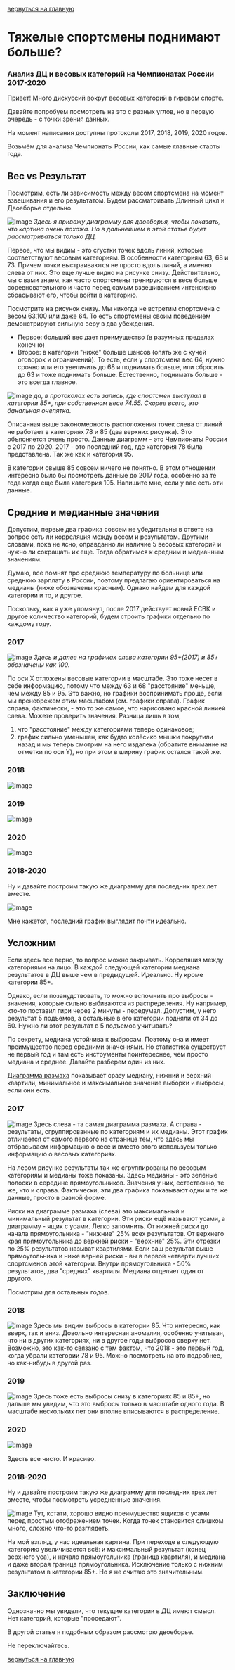 [вернуться на главную](https://alekseidudchenko.github.io/giristat/)
# Тяжелые спортсмены поднимают больше? 
### Анализ ДЦ и весовых категорий на Чемпионатах России 2017-2020 

Привет! Много дискуссий вокруг весовых категорий в гиревом спорте. 

Давайте попробуем посмотреть на это с разных углов, но в первую очередь - с точки зрения данных.

На момент написания доступны протоколы 2017, 2018, 2019, 2020 годов.

Возьмём для анализа Чемпионаты России, как самые главные старты года. 

## Вес vs Результат
Посмотрим, есть ли зависимость между весом спортсмена на момент взвешивания и его результатом. Будем рассматривать Длинный цикл и Двоеборье отдельно.


![image](../images/wright_vs_result_RC17-20.png)
*Здесь я привожу диаграмму для двоеборья, чтобы показать, что картина очень пoхожа. Но в дальнейшем в этой статье будет рассматриваться только ДЦ.*

Первое, что мы видим - это сгустки точек вдоль линий, которые соответствуют весовым категориям. В особенности категориям 63, 68 и 73. Причем точки выстраиваются не просто вдоль линий, а именно слева от них. Это еще лучше видно на рисунке снизу. Действительно, мы с вами знаем, как часто спортсмены тренируются в весе больше соревновательного и часто перед самым взвешиванием  интенсивно сбрасывают его, чтобы войти в категорию. 

Посмотрите на рисунок снизу. Мы никогда не встретим спортсмена с весом 63,100 или даже 64. То есть спортсмены своим поведением демонстрируют сильную веру в два убеждения. 
- Первое: больший вес дает преимущество (в разумных пределах конечно) 
- Второе: в категории "ниже" больше шансов (опять же с кучей оговорок и ограничений). 
То есть, если у спортсмена вес 64, нужно срочно или его увеличить до 68 и поднимать больше, или сбросить до 63 и тоже поднимать больше. Естественно, поднимать больше - это всегда главное.

![image](../images/wright_vs_result_perCategory_RC17-20.png)
  *да, в протоколах есть запись, где спортсмен выступал в категории 85+, при собственном весе 74.55. Скорее всего, это банальная очепятка.* 

Описанная выше закономерность расположения точек слева от линий не работает в категориях 78 и 85 (два верхних рисунка). Это объясняется очень просто. Данные диаграмм - это Чемпионаты России с 2017 по 2020. 2017 - это последний год, где категория 78 была представлена. Так же как и категория 95. 

В категории свыше 85 совсем ничего не понятно. В этом отношении интересно было бы посмотреть данные до 2017 года, особенно за те года когда еще была категория 105. Напишите мне, если у вас есть эти данные.


## Средние и медианные значения

Допустим, первые два графика совсем не убедительны в ответе на вопрос есть ли корреляция между весом и результатом. Другими словами, пока не ясно, оправданно ли наличие 5 весовых категорий и нужно ли сокращать их еще.
Тогда обратимся к средним и медианным значениям. 

Думаю, все помнят про среднюю температуру по больнице или среднюю зарплату в России, поэтому предлагаю ориентироваться на медианы (ниже обозначены красным). Однако найдем для каждой категории и то, и другое.  

Поскольку, как я уже упомянул, после 2017 действует новый ЕСВК и другое количество категорий, будем строить графики отдельно по каждому году.

### 2017
![image](../images/Median_and_mean_CR_2017.png)
*Здесь и далее на графиках слева категории 95+(2017) и 85+ обозначены как 100.*

По оси Х отложены весовые категории в масштабе. Это тоже несет в себе информацию, потому что между 63 и 68 "расстояние" меньше, чем между 85 и 95. Это важно, но графики воспринимать проще, если мы пренебрежем этим масштабом (см. графики справа).
График справа, фактически, - это то же самое, что нарисовано красной линией слева. Можете проверить значения. Разница лишь в том, 
1. что "расстояние" между категориями теперь одинаковое; 
2. график сильно уменьшен, как будто колёсико мышки покрутили назад и мы теперь смотрим на него издалека (обратите внимание на отметки по оси Y), но при этом в ширину график остался такой же.  

### 2018
![image](../images/Median_and_mean_CR_2018.png)

### 2019
![image](../images/Median_and_mean_CR_2019.png)

### 2020 
![image](../images/Median_and_mean_CR_2020.png)

### 2018-2020
Ну и давайте построим такую же диаграмму для последних трех лет вместе.

![image](../images/Median_and_mean_CR_2018-20.png)

Мне кажется, последний график выглядит почти идеально.

## Усложним 
Если здесь все верно, то вопрос можно закрывать. Корреляция между категориями на лицо. В каждой следующей категории медиана результатов в ДЦ выше чем в предыдущей. Идеально. Ну кроме категории 85+.

Однако, если позанудствовать, то можно вспомнить про выбросы - значения, которые сильно выбиваются из распределения. Ну например, кто-то поставил гири через 2 минуты - передумал. Допустим, у него результат 5 подъемов, а остальные в его категории подняли от 34 до 60. Нужно ли этот результат в 5 подъемов учитывать?

По секрету, медиана устойчива к выбросам. Поэтому она и имеет преимущество перед средними значениями. Но статистика существует не первый год и там есть инструменты поинтереснее, чем просто медиана и среднее. Давайте разберем один из них. 

[Диаграмма размаха](https://ru.wikipedia.org/wiki/%D0%AF%D1%89%D0%B8%D0%BA_%D1%81_%D1%83%D1%81%D0%B0%D0%BC%D0%B8 "wiki") показывает сразу медиану, нижний и верхний квартили, минимальное и максимальное значение выборки и выбросы, если они есть. 

### 2017
![image](../images/boxplot_and_distr_LC_RC2017.png)
Здесь слева - та самая диаграмма размаха. А справа - результаты, сгруппированные по категориям и их медианы. Этот график отличается от самого первого на странице тем, что здесь мы отбрасываем информацию о весе и вместо этого используем только информацию о весовых категориях.

На левом рисунке результаты так же сгруппированы по весовым категориям и медианы тоже показаны. Здесь медианы - это зелёные полоски в середине прямоугольников. Значения у них, естественно, те же, что и справа. Фактически, эти два графика показывают одни и те же данные, просто в разной форме.

Риски на диаграмме размаха (слева) это максимальный и минимальный результат в категории. Эти риски ещё называют усами, а диаграмму - ящик с усами. Легко запомнить. От нижней риски до начала прямоугольника - "нижние" 25% всех результатов. От верхнего края прямоугольника до верхней риски - "верхние" 25%. Эти отрезки по 25% результатов называт квартилями. Если ваш результат выше прямоугольника и ниже верней риски - вы в первой четверти лучших спортсменов этой категории. Внутри прямоугольника - 50% результатов, два "средних" квартиля. Медиана отделяет один от другого.

Посмотрим для остальных годов.

### 2018
![image](../images/boxplot_and_distr_LC_RC2018.png)
Здесь мы видим выбросы в категории 85. Что интересно, как вверх, так и вниз. Довольно интересная аномалия, особенно учитывая, что ни в других категориях, ни в другое годы выбросов сверху нет. Возможно, это как-то связано с тем фактом, что 2018 - это первый год, когда убрали категории 78 и 95. Можно посмотреть на это подробнее, но как-нибудь в другой раз. 

### 2019
![image](../images/boxplot_and_distr_LC_RC2019.png)
Здесь тоже есть выбросы снизу в категориях 85 и 85+, но дальше мы увидим, что это выбросы только в масштабе одного года. В масштабе нескольких лет они вполне вписываются в распределение.

### 2020 
![image](../images/boxplot_and_distr_LC_RC2020.png)

Здесть все чисто. И красиво.

### 2018-2020
Ну и давайте построим такую же диаграмму для последних трех лет вместе, чтобы посмотреть усредненные значения.

![image](../images/boxplot_and_distr_LC_RC2017-20.png)
Тут, кстати, хорошо видно преимущество ящиков с усами перед простым отображением точек. Когда точек становится слишком много, сложно что-то разглядеть.

На мой взгляд, у нас идеальная картина. При переходе в следующую категорию увеличивается всё: и максимальный результат (конец верхнего уса), и начало прямоугольника (граница квартиля), и медиана и даже вторая граница прямоугольника. Исключение только с нижним результатом в категории 85+. Но я не считаю это значительным.

## Заключение
Однозначно мы увидели, что текущие категории в ДЦ имеют смысл. Нет категорий, которые "проседают".

В другой статье я подобным образом рассмотрю двоеборье. 

Не переключайтесь.


[вернуться на главную](https://alekseidudchenko.github.io/giristat/)